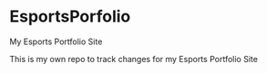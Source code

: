 # EsportsPorfolio
My Esports Portfolio Site

This is my own repo to track changes for my Esports Portfolio Site

